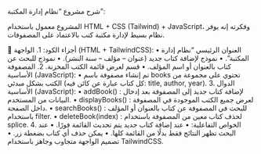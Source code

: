 شرح مشروع “نظام إدارة المكتبة”:

المشروع معمول باستخدام HTML + CSS (Tailwind) + JavaScript، وفكرته إنه يوفر نظام بسيط لإدارة مكتبة كتب بالاعتماد على المصفوفات.

🔹 أجزاء الكود:
	1.	الواجهة (HTML + TailwindCSS):
	•	العنوان الرئيسي “نظام إدارة المكتبة”.
	•	نموذج لإضافة كتاب جديد (عنوان – مؤلف – سنة النشر).
	•	نموذج للبحث عن كتاب بالعنوان أو اسم المؤلف.
	•	قسم لعرض قائمة الكتب المخزنة.
	2.	المصفوفة الأساسية (JavaScript):
	•	تم إنشاء مصفوفة باسم books تحتوي على مجموعة من الكتب بشكل مبدئي (كل كتاب عبارة عن كائن فيه: title, author, year).
	3.	الدوال الأساسية (JavaScript):
	•	addBook() : لإضافة كتاب جديد إلى المصفوفة بعد إدخال البيانات من المستخدم.
	•	displayBooks() : لعرض جميع الكتب الموجودة في المصفوفة داخل الصفحة.
	•	searchBooks() : للبحث في المصفوفة عن كتاب بالعنوان أو المؤلف باستخدام filter.
	•	deleteBook(index) : لحذف كتاب معين من المصفوفة باستخدام splice.
	4.	الخواص التفاعلية:
	•	عند إضافة كتاب جديد يتم تحديث القائمة فورًا.
	•	عند البحث تظهر النتائج فقط بدلًا من القائمة كلها.
	•	يمكن حذف أي كتاب بضغطة زر.
	•	تصميم الواجهة متجاوب وجاهز باستخدام TailwindCSS.
